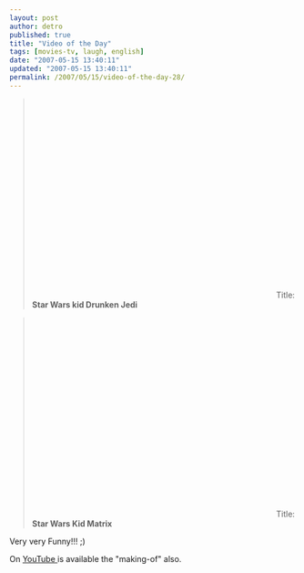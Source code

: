 ```yaml
---
layout: post
author: detro
published: true
title: "Video of the Day"
tags: [movies-tv, laugh, english]
date: "2007-05-15 13:40:11"
updated: "2007-05-15 13:40:11"
permalink: /2007/05/15/video-of-the-day-28/
---
```


<blockquote><object width="425" height="350"><param name="movie" value="http://www.youtube.com/v/3GJOVPjhXMY"></param><param name="wmode" value="transparent"></param><embed src="http://www.youtube.com/v/3GJOVPjhXMY" type="application/x-shockwave-flash" wmode="transparent" width="425" height="350"></embed></object>
Title: <strong>Star Wars kid Drunken Jedi</strong>
</blockquote>

<blockquote><object width="425" height="350"><param name="movie" value="http://www.youtube.com/v/GRiJVMASwjI"></param><param name="wmode" value="transparent"></param><embed src="http://www.youtube.com/v/GRiJVMASwjI" type="application/x-shockwave-flash" wmode="transparent" width="425" height="350"></embed></object>
Title: <strong>Star Wars Kid Matrix</strong>
</blockquote>

Very very Funny!!! ;)

On <a href="http://youtube.com/">YouTube </a>is available the "making-of" also.
